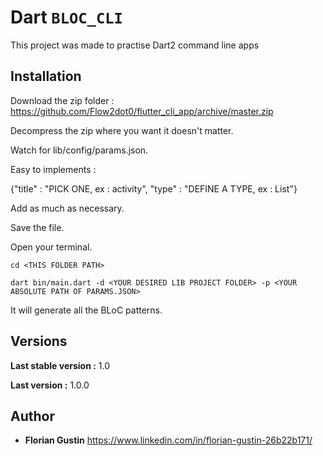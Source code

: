 # Dart ``BLOC_CLI``


This project was made to practise Dart2 command line apps 

## Installation

Download the zip folder : https://github.com/Flow2dot0/flutter_cli_app/archive/master.zip

Decompress the zip where you want it doesn't matter.

Watch for lib/config/params.json.

Easy to implements :

{"title" : "PICK ONE, ex : activity", "type" :  "DEFINE A TYPE, ex : List<String>"}
  
Add as much as necessary.

Save the file.

Open your terminal.

``cd <THIS FOLDER PATH>``

``dart bin/main.dart -d <YOUR DESIRED LIB PROJECT FOLDER> -p <YOUR ABSOLUTE PATH OF PARAMS.JSON>``

It will generate all the BLoC patterns.

## Versions

**Last stable version :** 1.0

**Last version :** 1.0.0

## Author

* **Florian Gustin**
https://www.linkedin.com/in/florian-gustin-26b22b171/
